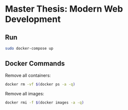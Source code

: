 # Master Thesis: Modern Web Development

## Run

```bash
sudo docker-compose up
```

## Docker Commands

Remove all containers:
```bash
docker rm -vf $(docker ps -a -q)
```

Remove all images:
```bash
docker rmi -f $(docker images -a -q)
```